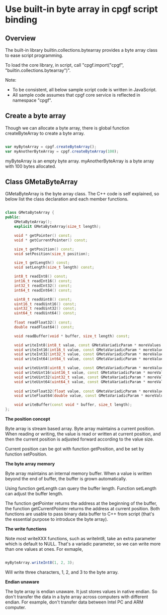 

# Use built-in byte array in cpgf script binding

## Overview

The built-in library builtin.collections.bytearray provides a byte array class to ease script programming.

To load the core library, in script, call "cpgf.import("cpgf", "builtin.collections.bytearray")".

Note:
  * To be consistent, all below sample script code is written in JavaScript.
  * All sample code assumes that cpgf core service is reflected in namespace "cpgf".

## Create a byte array

Though we can allocate a byte array, there is global function createByteArray to create a byte array.
```javascript

var myByteArray = cpgf.createByteArray();
var myAnotherByteArray = cpgf.createByteArray(100);
```
myByteArray is an empty byte array. myAnotherByteArray is a byte array with 100 bytes allocated.

## Class GMetaByteArray

GMetaByteArray is the byte array class. The C++ code is self explained, so below list the class declaration and each member functions.
```c++

class GMetaByteArray {
public:
    GMetaByteArray();
    explicit GMetaByteArray(size_t length);

    void * getPointer() const;
    void * getCurrentPointer() const;

    size_t getPosition() const;
    void setPosition(size_t position);

    size_t getLength() const;
    void setLength(size_t length) const;

    int8_t readInt8() const;
    int16_t readInt16() const;
    int32_t readInt32() const;
    int64_t readInt64() const;

    uint8_t readUint8() const;
    uint16_t readUint16() const;
    uint32_t readUint32() const;
    uint64_t readUint64() const;
    
    float readFloat32() const;
    double readFloat64() const;

    void readBuffer(void * buffer, size_t length) const;

    void writeInt8(int8_t value, const GMetaVariadicParam * moreValues = NULL);
    void writeInt16(int16_t value, const GMetaVariadicParam * moreValues = NULL);
    void writeInt32(int32_t value, const GMetaVariadicParam * moreValues = NULL);
    void writeInt64(int64_t value, const GMetaVariadicParam * moreValues = NULL);

    void writeUint8(uint8_t value, const GMetaVariadicParam * moreValues = NULL);
    void writeUint16(uint16_t value, const GMetaVariadicParam * moreValues = NULL);
    void writeUint32(uint32_t value, const GMetaVariadicParam * moreValues = NULL);
    void writeUint64(uint64_t value, const GMetaVariadicParam * moreValues = NULL);
    
    void writeFloat32(float value, const GMetaVariadicParam * moreValues = NULL);
    void writeFloat64(double value, const GMetaVariadicParam * moreValues = NULL);

    void writeBuffer(const void * buffer, size_t length);
};
```

**The position concept**

Byte array is stream based array. Byte array maintains a current position. When reading or writing, the value is read or written at current position, and then the current position is adjusted forward according to the value size.

Current position can be got with function getPosition, and be set by function setPosition.

**The byte array memory**

Byte array maintains an internal memory buffer. When a value is written beyond the end of buffer, the buffer is grown automatically.

Using function getLength can query the buffer length. Function setLength can adjust the buffer length.

The function getPointer returns the address at the beginning of the buffer, the function getCurrentPointer returns the address at current position. Both functions are usable to pass binary data buffer to C++ from script (that's the essential purpose to introduce the byte array).

**The write functions**

Note most writeXXX functions, such as writeInt8, take an extra parameter which is default to NULL. That's a variadic parameter, so we can write more than one values at ones. For exmaple,
```javascript

myByteArray.writeInt8(1, 2, 3);
```
Will write three characters, 1, 2, and 3 to the byte array.

**Endian unaware**

The byte array is endian unaware. It just stores values in native endian. So don't transfer the data in a byte array across computers with different endian. For example, don't transfer data between Intel PC and ARM computer.
